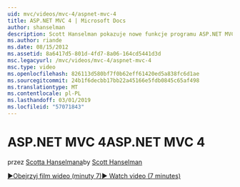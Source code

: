 ```yaml
---
uid: mvc/videos/mvc-4/aspnet-mvc-4
title: ASP.NET MVC 4 | Microsoft Docs
author: shanselman
description: Scott Hanselman pokazuje nowe funkcje programu ASP.NET MVC 4.
ms.author: riande
ms.date: 08/15/2012
ms.assetid: 8a6417d5-801d-4fd7-8a06-164cd5441d3d
msc.legacyurl: /mvc/videos/mvc-4/aspnet-mvc-4
msc.type: video
ms.openlocfilehash: 826113d580bf7f0b62eff61420ed5a838fc6d1ae
ms.sourcegitcommit: 24b1f6decbb17bb22a45166e5fdb0845c65af498
ms.translationtype: MT
ms.contentlocale: pl-PL
ms.lasthandoff: 03/01/2019
ms.locfileid: "57071843"
---
```

<a name="aspnet-mvc-4"></a><span data-ttu-id="cccd3-103">ASP.NET MVC 4</span><span class="sxs-lookup"><span data-stu-id="cccd3-103">ASP.NET MVC 4</span></span>
====================
<span data-ttu-id="cccd3-104">przez [Scotta Hanselmana](https://github.com/shanselman)</span><span class="sxs-lookup"><span data-stu-id="cccd3-104">by [Scott Hanselman](https://github.com/shanselman)</span></span>

[<span data-ttu-id="cccd3-105">&#9654;Obejrzyj film wideo (minuty 7)</span><span class="sxs-lookup"><span data-stu-id="cccd3-105">&#9654; Watch video (7 minutes)</span></span>](https://channel9.msdn.com/Blogs/ASP-NET-Site-Videos/aspnet-mvc-4)
